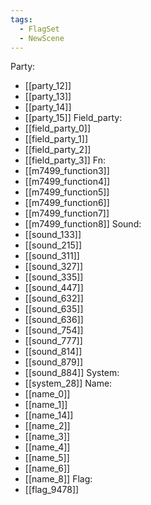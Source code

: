 ```yaml
---
tags:
  - FlagSet
  - NewScene
---
```

Party:
- [[party_12]]
- [[party_13]]
- [[party_14]]
- [[party_15]]
Field_party:
- [[field_party_0]]
- [[field_party_1]]
- [[field_party_2]]
- [[field_party_3]]
Fn:
- [[m7499_function3]]
- [[m7499_function4]]
- [[m7499_function5]]
- [[m7499_function6]]
- [[m7499_function7]]
- [[m7499_function8]]
Sound:
- [[sound_133]]
- [[sound_215]]
- [[sound_311]]
- [[sound_327]]
- [[sound_335]]
- [[sound_447]]
- [[sound_632]]
- [[sound_635]]
- [[sound_636]]
- [[sound_754]]
- [[sound_777]]
- [[sound_814]]
- [[sound_879]]
- [[sound_884]]
System:
- [[system_28]]
Name:
- [[name_0]]
- [[name_1]]
- [[name_14]]
- [[name_2]]
- [[name_3]]
- [[name_4]]
- [[name_5]]
- [[name_6]]
- [[name_8]]
Flag:
- [[flag_9478]]

